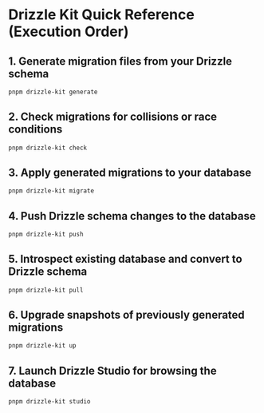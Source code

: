# Drizzle Kit Quick Reference (Execution Order)

## 1. Generate migration files from your Drizzle schema

```bash
pnpm drizzle-kit generate
```

## 2. Check migrations for collisions or race conditions

```bash
pnpm drizzle-kit check
```

## 3. Apply generated migrations to your database

```bash
pnpm drizzle-kit migrate
```

## 4. Push Drizzle schema changes to the database

```bash
pnpm drizzle-kit push
```

## 5. Introspect existing database and convert to Drizzle schema

```bash
pnpm drizzle-kit pull
```

## 6. Upgrade snapshots of previously generated migrations

```bash
pnpm drizzle-kit up
```

## 7. Launch Drizzle Studio for browsing the database

```bash
pnpm drizzle-kit studio
```
